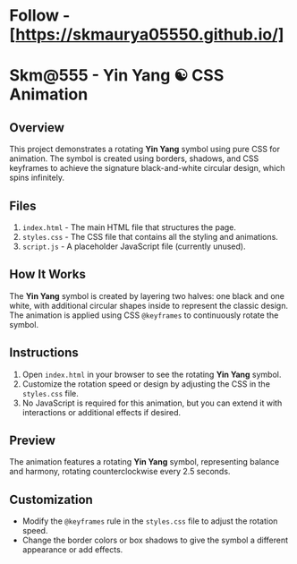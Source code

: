 # Follow - [https://skmaurya05550.github.io/]

# Skm@555 - Yin Yang ☯️ CSS Animation


## Overview

This project demonstrates a rotating **Yin Yang** symbol using pure CSS for animation. The symbol is created using borders, shadows, and CSS keyframes to achieve the signature black-and-white circular design, which spins infinitely.

## Files

1. `index.html` - The main HTML file that structures the page.
2. `styles.css` - The CSS file that contains all the styling and animations.
3. `script.js` - A placeholder JavaScript file (currently unused).

## How It Works

The **Yin Yang** symbol is created by layering two halves: one black and one white, with additional circular shapes inside to represent the classic design. The animation is applied using CSS `@keyframes` to continuously rotate the symbol.

## Instructions

1. Open `index.html` in your browser to see the rotating **Yin Yang** symbol.
2. Customize the rotation speed or design by adjusting the CSS in the `styles.css` file.
3. No JavaScript is required for this animation, but you can extend it with interactions or additional effects if desired.

## Preview

The animation features a rotating **Yin Yang** symbol, representing balance and harmony, rotating counterclockwise every 2.5 seconds.

## Customization

- Modify the `@keyframes` rule in the `styles.css` file to adjust the rotation speed.
- Change the border colors or box shadows to give the symbol a different appearance or add effects.
